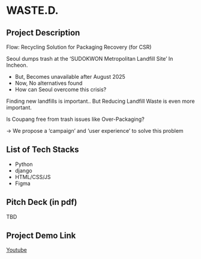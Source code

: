 # WASTE.D.

## Project Description

Flow: Recycling Solution for Packaging Recovery (for CSR)

Seoul dumps trash at the ‘SUDOKWON Metropolitan Landfill Site’ In Incheon.
- But, Becomes unavailable after August 2025
- Now, No alternatives found
- How can Seoul overcome this crisis?

Finding new landfills is important.. But Reducing Landfill Waste is even more important.

Is Coupang free from trash issues like Over-Packaging?

→ We propose a ‘campaign’ and ‘user experience’ to solve this problem

## List of Tech Stacks

- Python
- django
- HTML/CSS/JS
- Figma

## Pitch Deck (in pdf)

TBD

## Project Demo Link

[Youtube](https://www.youtube.com/watch?v=-LtBtlGEpQo)
